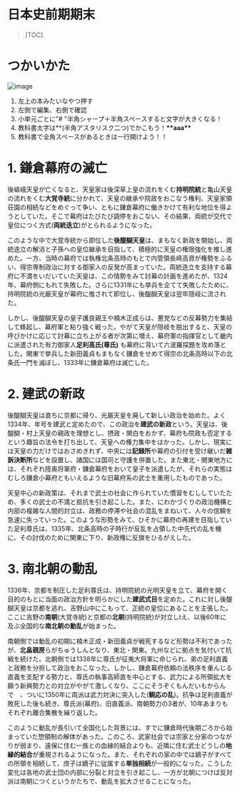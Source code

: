 # 日本史前期期末
>[TOC]

# つかいかた
![image](https://hackmd.io/_uploads/Hy0RPJBdA.png)
1. 左上の本みたいなやつ押す
2. 左側で編集、右側で確認
3. 小単元ごとに"# "半角シャープ＋半角スペースすると文字が大きくなる！
4. 教科書太字は**(半角アスタリスク二つ)でかこもう！**\*\*aaa\*\***
5. 教科書で全角スペースがあるときは一行開けよう！！

# 1. 鎌倉幕府の滅亡
後嵯峨天皇が亡くなると、天皇家は後深草上皇の流れをくむ**持明院統**と亀山天皇の流れをくむ**大覚寺統**に分かれて、天皇の継承や院政をおこなう権利、天皇家領荘園の相続などをめぐって争い、ともに鎌倉幕府に働きかけて有利な地位を得ようとしていた。そこで幕府はたびたび調停をおこない、その結果、両統が交代で皇位につく方式(**両統迭立**)がとられるようになった。

このような中で大覚寺統から即位した**後醍醐天皇**は、まもなく新政を開始し、両統迭立の解消と子孫への皇位継承を目指して、積極的に天皇の権限強化を推し進めた。一方、当時の幕府では執権北条高時のもとで内管領長崎高資が権勢をふるい、得宗専制政治に対する御家人の反発が高まっていた。両統迭立を支持する幕府に不満をいだいていた天皇は、この情勢をみて討幕の計画を進めたが、1324年、幕府側にもれて失敗した。さらに1331年にも挙兵を企てて失敗したために、持明院統の光厳天皇が幕府に推されて即位し、後醍醐天皇は翌年隠岐に流された。

しかし、後醍醐天皇の皇子護良親王や楠木正成らは、悪党などの反幕勢力を集結して蜂起し、幕府軍と粘り強く戦った。やがて天皇が隠岐を脱出すると、天皇の呼びかけに応じて討幕に立ち上がる者が次第に増え、幕府軍の指揮官として畿内に派遣された有力御家人**足利高氏(尊氏)** も幕府に背いて六波羅探題を攻め落とした。関東で挙兵した新田義貞もまもなく鎌倉をせめて得宗の北条高時以下の北条氏一門を滅ぼし、1333年に鎌倉幕府は滅亡した。

# 2. 建武の新政
後醍醐天皇は直ちに京都に帰り、光厳天皇を廃して新しい政治を始めた。よく1334年、年号を建武と定めたので、この政治を**建武の新政**という。天皇は、後醍醐・村上天皇の親政を理想とし、摂政・関白をおかず、幕府も院政も否定するという趣旨の法令を打ち出して、天皇への権力集中をはかった。しかし、現実には天皇の力だけではおさめきれず、中央には**記録所**や幕府の引付を受け継いだ**雑訴決断所**などを設置し、諸国には国司と守護を併置した。また東北・関東地方には、それぞれ陸奥将軍府・鎌倉幕府をおいて皇子を派遣したが、それらの実態はむしろ鎌倉小幕府ともいえるような旧幕府系の武士を重用したものであった。

天皇中心の新政策は、それまで武士の社会に作られていた慣習をむししていたため、多くの武士の不満と抵抗を引き起こした。また、にわかづくりの政治機構と内部の複雑な人間的対立は、政務の停滞や社会の混乱をまねいて、人々の信頼を急速に失っていった。このような形勢をみて、ひそかに幕府の再建を目指していた足利尊氏は、1335年、北条高時の子時行が反乱を占領した中先代の乱を機に、その討伐のために関東に下り、新政権に反旗をひるがえした。

# 3. 南北朝の動乱
1336年、京都を制圧した足利尊氏は、持明院統の光明天皇を立て、幕府を開く目的のもとに当面の政治方針を明らかにした**建武式目**を定めた。これに対し後醍醐天皇は京都を逃れ、吉野山中にこもって、正統の皇位にあることを主張した。ここに吉野の**南朝**(大覚寺統)と京都の**北朝**(持明院統)が対立しtえ、以後60年に及ぶ全国的な**南北朝の動乱**が始まった。

南朝側では動乱の初期に楠木正成・新田義貞が戦死するなど形勢は不利であったが、**北畠親房**らがちゅうしんとなり、東北・関東。九州などに拠点を気付いて抗戦を続けた。北朝側では1338年に尊氏が征夷大将軍に命じられ、弟の足利直義と政務を分担して政治をおこなった。しかし、鎌倉幕府依頼の法秩序を重んじる直義を支配する勢力と、尊氏の執事高師直を中心とする、武力による所領拡大を願う新興勢力との対立がやがて激しくなり、ここにそうぞくもんだいもからんで　、ついに1350年に両派は武力対決に突入した(**観応の乱**)。抗争は足利直義が敗死した後も続き、尊氏派(幕府)、旧直義派、南朝勢力の3者が、10年あまりも　それぞれ離合集散を繰り返した。

このように動乱が長引いて全国化した背景には、すでに鎌倉時代後期ごろから始まっていた惣領制の解体があった。このころ、武家社会では宗家と分家のつながりが弱まり、遠保に住む一族との血縁的結合よりも、近隣に住む武士どうしの**地縁的結合**が重視されるようになった。また、それぞれの家の中では嫡子がすべての所領を相続して、庶子は嫡子に従属する**単独相続**が一般的になった。こうした変化は各地の武士団の内部に分裂と対立を引き起こし、一方が北朝につけば反対派は南朝につくというかたちで、動乱を拡大させることになった。
